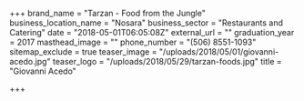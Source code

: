 +++
brand_name = "Tarzan - Food from the Jungle"
business_location_name = "Nosara"
business_sector = "Restaurants and Catering"
date = "2018-05-01T06:05:08Z"
external_url = ""
graduation_year = 2017
masthead_image = ""
phone_number = "(506) 8551-1093"
sitemap_exclude = true
teaser_image = "/uploads/2018/05/01/giovanni-acedo.jpg"
teaser_logo = "/uploads/2018/05/29/tarzan-foods.jpg"
title = "Giovanni Acedo"

+++

